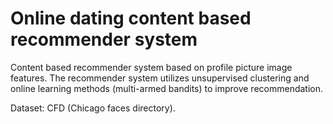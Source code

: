 # Online dating content based recommender system 

Content based recommender system based on profile picture image features.
The recommender system utilizes unsupervised clustering and online learning methods (multi-armed bandits) to improve recommendation. 

Dataset: CFD (Chicago faces directory).
